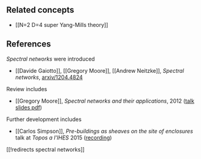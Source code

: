 

## Related concepts

* [[N=2 D=4 super Yang-Mills theory]]

## References

_Spectral networks_ were introduced 

* [[Davide Gaiotto]], [[Gregory Moore]], [[Andrew Neitzke]], _Spectral networks_, [arxiv/1204.4824](http://arxiv.org/abs/1204.4824)


Review includes

* [[Gregory Moore]], _Spectral networks and their applications_, 2012 ([talk slides pdf](http://hep.caltech.edu/ym35/presentations/Moore.pdf))

Further development includes

* [[Carlos Simpson]], _Pre-buildings as sheaves on the site of enclosures_ talk at _Topos a l'IHES_ 2015 ([recording](https://www.youtube.com/watch?v=iWv_LoXcFQA&index=15&list=PLx5f8IelFRgFjhhrWWl96sRSClcG5YIx6))

[[!redirects spectral networks]]